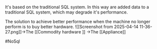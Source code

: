 It's based on the traditional SQL system.
In this way are added data to a traditional SQL system, which may degrade it's performance.

The solution to achieve better performance when the machine no longer perform is to buy better hardware.
	![[Screenshot from 2025-04-14 11-36-27.png]]->The [[Commodity hardware ]]
	->The [[Appliance]] 

#NoSql